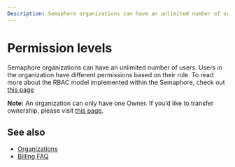 ```yaml
---
Description: Semaphore organizations can have an unlimited number of users. Users in the organization have different permissions based on their role.
---
```


# Permission levels

Semaphore organizations can have an unlimited number of users. Users in the organization
have different permissions based on their role. To read more about the RBAC model implemented within the Semaphore, check out [this page](https://docs.semaphoreci.com/security/rbac-authorization/)

**Note:** An organization can only have one Owner. If you’d like to transfer ownership, please visit [this page](https://docs.semaphoreci.com/account-management/organizations/#transferring-ownership-of-an-organization).

## See also

- [Organizations](https://docs.semaphoreci.com/account-management/organizations/)
- [Billing FAQ](https://docs.semaphoreci.com/account-management/billing-faq/)
